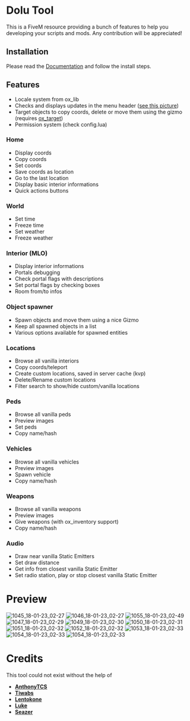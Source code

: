 # Dolu Tool
This is a FiveM resource providing a bunch of features to help you developing your scripts and mods.
Any contribution will be appreciated!

## Installation
Please read the [Documentation](https://dolutattoo.github.io/docs/category/dolu_tool) and follow the install steps.

## Features
- Locale system from ox_lib
- Checks and displays updates in the menu header ([see this picture](https://user-images.githubusercontent.com/47056777/213062611-3397e226-8996-40a3-8da7-9fc072a84aa3.jpg))
- Target objects to copy coords, delete or move them using the gizmo (requires [ox_target](https://github.com/overextended/ox_target))
- Permission system (check config.lua)
### Home
  - Display coords
  - Copy coords
  - Set coords
  - Save coords as location
  - Go to the last location
  - Display basic interior informations
  - Quick actions buttons
### World
  - Set time
  - Freeze time
  - Set weather
  - Freeze weather
### Interior (MLO)
  - Display interior informations
  - Portals debugging
  - Check portal flags with descriptions
  - Set portal flags by checking boxes
  - Room from/to infos
### Object spawner
  - Spawn objects and move them using a nice Gizmo
  - Keep all spawned objects in a list
  - Various options available for spawned entities
### Locations
  - Browse all vanilla interiors
  - Copy coords/teleport
  - Create custom locations, saved in server cache (kvp)
  - Delete/Rename custom locations
  - Filter search to show/hide custom/vanilla locations
### Peds
  - Browse all vanilla peds
  - Preview images
  - Set peds
  - Copy name/hash
### Vehicles
  - Browse all vanilla vehicles
  - Preview images
  - Spawn vehicle
  - Copy name/hash
### Weapons
  - Browse all vanilla weapons
  - Preview images
  - Give weapons (with ox_inventory support)
  - Copy name/hash
### Audio
  - Draw near vanilla Static Emitters
  - Set draw distance
  - Get info from closest vanilla Static Emitter
  - Set radio station, play or stop closest vanilla Static Emitter

# Preview
![1045_18-01-23_02-27](https://user-images.githubusercontent.com/47056777/213062596-cb40e714-f941-446b-8387-beaa9cf4ec37.jpg)
![1046_18-01-23_02-27](https://user-images.githubusercontent.com/47056777/213062599-febc9b70-01c8-42ca-9bc8-e0b91c4b8ee5.jpg)
![1055_18-01-23_02-49](https://user-images.githubusercontent.com/47056777/213062611-3397e226-8996-40a3-8da7-9fc072a84aa3.jpg)
![1047_18-01-23_02-29](https://user-images.githubusercontent.com/47056777/213062612-81271c1c-84de-4b26-bfb2-e44b73145127.jpg)
![1049_18-01-23_02-30](https://user-images.githubusercontent.com/47056777/213062616-776be0a9-415b-4369-b38a-68fa398c4a19.jpg)
![1050_18-01-23_02-31](https://user-images.githubusercontent.com/47056777/213062620-8828ae32-e418-436d-9387-557d9c72e5a1.jpg)
![1051_18-01-23_02-32](https://user-images.githubusercontent.com/47056777/213062622-30768378-10eb-43fa-ab52-22379c33332c.jpg)
![1052_18-01-23_02-32](https://user-images.githubusercontent.com/47056777/213062625-c8f9d8e1-0e18-4ebb-9069-f2fee67c650f.jpg)
![1053_18-01-23_02-33](https://user-images.githubusercontent.com/47056777/213062626-eed79966-584c-4052-9849-671bb7ac7765.jpg)
![1054_18-01-23_02-33](https://user-images.githubusercontent.com/47056777/213062627-d9d70a02-942e-47e1-abac-2442a3e1dc8f.jpg)
![1054_18-01-23_02-33](https://i.imgur.com/dg4zAbi.jpg)

# Credits
This tool could not exist without the help of
- **[AnthonyTCS](https://github.com/AnthonyTCS)**
- **[Tiwabs](https://github.com/Tiwabs)**
- **[Lentokone](https://github.com/Aik-10)**
- **[Luke](https://github.com/Lukewastakenn)**
- **[Seazer](https://github.com/Biromain)**

